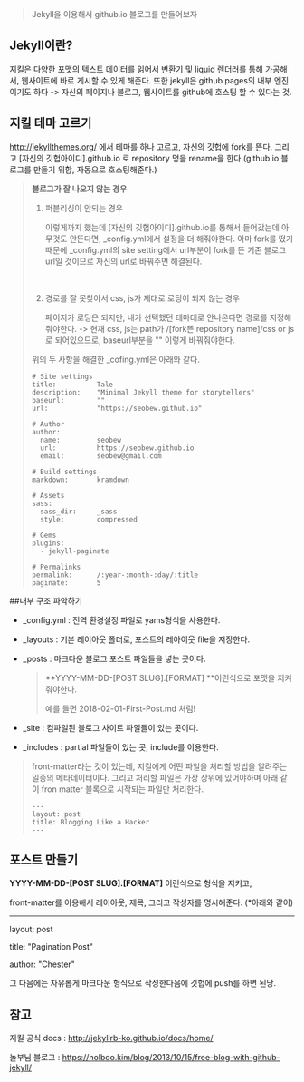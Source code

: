 

> Jekyll을 이용해서 github.io 블로그를 만들어보자



## Jekyll이란?

지킬은 다양한 포맷의 텍스트 데이터를 읽어서 변환기 및 liquid 렌더러를 통해 가공해서, 웹사이트에 바로 게시할 수 있게 해준다.
또한 jekyll은 github pages의 내부 엔진이기도 하다 -> 자신의 페이지나 블로그, 웹사이트를 github에 호스팅 할 수 있다는 것.



## 지킬 테마 고르기

http://jekyllthemes.org/ 에서 테마를 하나 고르고, 자신의 깃헙에 fork를 뜬다. 그리고 [자신의 깃헙아이디].github.io 로 repository 명을 rename을 한다.(github.io 블로그를 만들기 위함, 자동으로 호스팅해준다.)

> **블로그가 잘 나오지 않는 경우**
>
> 1. 퍼블리싱이 안되는 경우
>
>      이렇게까지 했는데 [자신의 깃헙아이디].github.io를 통해서 들어갔는데 아무것도 안뜬다면, _config.yml에서 설정을 더 해줘야한다. 아마 fork를 떴기 때문에 _config.yml의 site setting에서 url부분이 fork를 뜬 기존 블로그 url일 것이므로 자신의 url로 바꿔주면 해결된다. 
>
>    ​
>
> 2. 경로를 잘 못찾아서 css, js가 제대로 로딩이 되지 않는 경우
>
>      페이지가 로딩은 되지만, 내가 선택했던 테마대로 안나온다면 경로를 지정해줘야한다. 
>       -> 현재 css, js는 path가 /[fork뜬 repository name]/css or js로 되어있으므로, baseurl부분을 "" 이렇게 바꿔줘야한다.
>
> 위의 두 사항을 해결한 _cofing.yml은 아래와 같다.
>
> ```
> # Site settings
> title:          Tale
> description:    "Minimal Jekyll theme for storytellers"
> baseurl:        ""
> url:            "https://seobew.github.io"
>
> # Author
> author:
>   name:         seobew
>   url:          https://seobew.github.io
>   email:        seobew@gmail.com
>
> # Build settings
> markdown:       kramdown
>
> # Assets
> sass:
>   sass_dir:     _sass
>   style:        compressed
>
> # Gems
> plugins:
>   - jekyll-paginate
>
> # Permalinks
> permalink:      /:year-:month-:day/:title
> paginate:       5
> ```





##내부 구조 파악하기

* _config.yml : 전역 환경설정 파일로 yams형식을 사용한다.

* _layouts : 기본 레이아웃 폴더로, 포스트의 레아이웃 file을 저장한다.

* _posts : 마크다운 블로그 포스트 파일들을 넣는 곳이다.

  > **YYYY-MM-DD-[POST SLUG].[FORMAT] **이런식으로 포맷을 지켜줘야한다.
  >
  > 예를 들면 2018-02-01-First-Post.md 처럼!

* _site : 컴파일된 블로그 사이트 파일들이 있는 곳이다.

* _includes : partial 파일들이 있는 곳, include를 이용한다.

> front-matter라는 것이 있는데, 지킬에게 어떤 파일을 처리할 방법을 알려주는 일종의 메타데이터이다. 그리고 처리할 파일은 가장 상위에 있어야하며 아래 같이 fron matter 블록으로 시작되는 파일만 처리한다. 
>
> ```
> ---
> layout: post
> title: Blogging Like a Hacker
> ---
> ```



## 포스트 만들기

**YYYY-MM-DD-[POST SLUG].[FORMAT]** 이런식으로 형식을 지키고,

front-matter를 이용해서 레이아웃, 제목, 그리고 작성자를 명시해준다. (*아래와 같이)

---
layout: post

title: "Pagination Post"

author: "Chester"

그 다음에는 자유롭게 마크다운 형식으로 작성한다음에 깃헙에 push를 하면 된당.



## 참고

지킬 공식 docs : http://jekyllrb-ko.github.io/docs/home/

놀부님 블로그 : https://nolboo.kim/blog/2013/10/15/free-blog-with-github-jekyll/